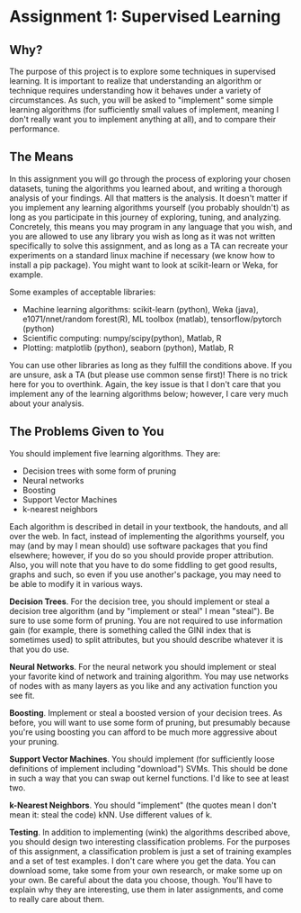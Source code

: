 # Assignment 1: Supervised Learning

## Why?
The purpose of this project is to explore some techniques in supervised learning. It is important to realize that understanding an algorithm or technique requires understanding how it behaves under a variety of circumstances. As such, you will be asked to "implement" some simple learning algorithms (for sufficiently small values of implement, meaning I don't really want you to implement anything at all), and to compare their performance.

## The Means
In this assignment you will go through the process of exploring your chosen datasets, tuning the algorithms you learned about, and writing a thorough analysis of your findings. All that matters is the analysis. It doesn't matter if you implement any learning algorithms yourself (you probably shouldn't) as long as you participate in this journey of exploring, tuning, and analyzing. Concretely, this means you may program in any language that you wish, and you are allowed to use any library you wish as long as it was not written specifically to solve this assignment, and as long as a TA can recreate your experiments on a standard linux machine if necessary (we know how to install a pip package). You might want to look at scikit-learn or Weka, for example. 

Some examples of acceptable libraries:

- Machine learning algorithms: scikit-learn (python), Weka (java), e1071/nnet/random forest(R), ML toolbox (matlab), tensorflow/pytorch (python)
- Scientific computing: numpy/scipy(python), Matlab, R
- Plotting: matplotlib (python), seaborn (python), Matlab, R

You can use other libraries as long as they fulfill the conditions above. If you are unsure, ask a TA (but please use common sense first)! There is no trick here for you to overthink. Again, the key issue is that I don't care that you implement any of the learning algorithms below; however, I care very much about your analysis. 

## The Problems Given to You
You should implement five learning algorithms. They are:

- Decision trees with some form of pruning
- Neural networks
- Boosting
- Support Vector Machines
- k-nearest neighbors

Each algorithm is described in detail in your textbook, the handouts, and all over the web. In fact, instead of implementing the algorithms yourself, you may (and by may I mean should) use software packages that you find elsewhere; however, if you do so you should provide proper attribution. Also, you will note that you have to do some fiddling to get good results, graphs and such, so even if you use another's package, you may need to be able to modify it in various ways.

**Decision Trees**. For the decision tree, you should implement or steal a decision tree algorithm (and by "implement or steal" I mean "steal"). Be sure to use some form of pruning. You are not required to use information gain (for example, there is something called the GINI index that is sometimes used) to split attributes, but you should describe whatever it is that you do use.

**Neural Networks**. For the neural network you should implement or steal your favorite kind of network and training algorithm. You may use networks of nodes with as many layers as you like and any activation function you see fit.

**Boosting**. Implement or steal a boosted version of your decision trees. As before, you will want to use some form of pruning, but presumably because you're using boosting you can afford to be much more aggressive about your pruning.

**Support Vector Machines**. You should implement (for sufficiently loose definitions of implement including "download") SVMs. This should be done in such a way that you can swap out kernel functions. I'd like to see at least two.

**k-Nearest Neighbors**. You should "implement" (the quotes mean I don't mean it: steal the code) kNN. Use different values of k.

**Testing**. In addition to implementing (wink) the algorithms described above, you should design two interesting classification problems. For the purposes of this assignment, a classification problem is just a set of training examples and a set of test examples. I don't care where you get the data. You can download some, take some from your own research, or make some up on your own. Be careful about the data you choose, though. You'll have to explain why they are interesting, use them in later assignments, and come to really care about them.
